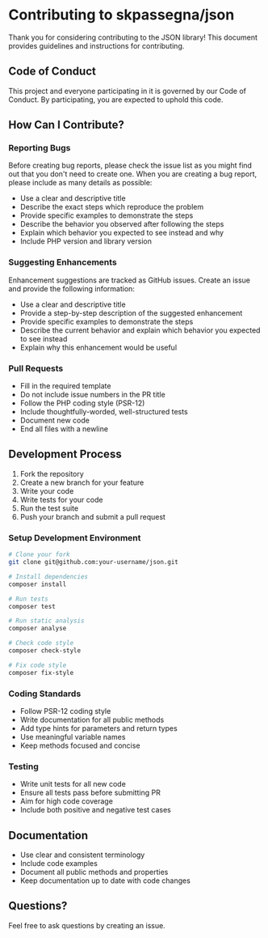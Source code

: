 # Contributing to skpassegna/json

Thank you for considering contributing to the JSON library! This document provides guidelines and instructions for contributing.

## Code of Conduct

This project and everyone participating in it is governed by our Code of Conduct. By participating, you are expected to uphold this code.

## How Can I Contribute?

### Reporting Bugs

Before creating bug reports, please check the issue list as you might find out that you don't need to create one. When you are creating a bug report, please include as many details as possible:

* Use a clear and descriptive title
* Describe the exact steps which reproduce the problem
* Provide specific examples to demonstrate the steps
* Describe the behavior you observed after following the steps
* Explain which behavior you expected to see instead and why
* Include PHP version and library version

### Suggesting Enhancements

Enhancement suggestions are tracked as GitHub issues. Create an issue and provide the following information:

* Use a clear and descriptive title
* Provide a step-by-step description of the suggested enhancement
* Provide specific examples to demonstrate the steps
* Describe the current behavior and explain which behavior you expected to see instead
* Explain why this enhancement would be useful

### Pull Requests

* Fill in the required template
* Do not include issue numbers in the PR title
* Follow the PHP coding style (PSR-12)
* Include thoughtfully-worded, well-structured tests
* Document new code
* End all files with a newline

## Development Process

1. Fork the repository
2. Create a new branch for your feature
3. Write your code
4. Write tests for your code
5. Run the test suite
6. Push your branch and submit a pull request

### Setup Development Environment

```bash
# Clone your fork
git clone git@github.com:your-username/json.git

# Install dependencies
composer install

# Run tests
composer test

# Run static analysis
composer analyse

# Check code style
composer check-style

# Fix code style
composer fix-style
```

### Coding Standards

* Follow PSR-12 coding style
* Write documentation for all public methods
* Add type hints for parameters and return types
* Use meaningful variable names
* Keep methods focused and concise

### Testing

* Write unit tests for all new code
* Ensure all tests pass before submitting PR
* Aim for high code coverage
* Include both positive and negative test cases

## Documentation

* Use clear and consistent terminology
* Include code examples
* Document all public methods and properties
* Keep documentation up to date with code changes

## Questions?

Feel free to ask questions by creating an issue.
